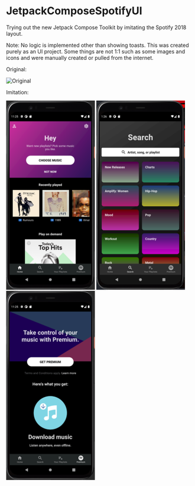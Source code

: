 # JetpackComposeSpotifyUI
Trying out the new Jetpack Compose Toolkit by imitating the Spotify 2018 layout. 

Note: No logic is implemented other than showing toasts. This was created purely as an UI project.
Some things are not 1:1 such as some images and icons and were manually created or pulled from the internet.


Original:

![Original](https://community.spotify.com/t5/image/serverpage/image-id/89943i688CC4455F2B26D4/image-size/large?v=v2&px=999)

Imitation:
<p>
  <img src="https://github.com/kobeissi2/JetpackComposeSpotifyUI/blob/main/screenshots/Home.PNG" width="240" title="Home"/>
  <img src="https://github.com/kobeissi2/JetpackComposeSpotifyUI/blob/main/screenshots/Search.PNG" width="240" title="Search"/>
  <img src="https://github.com/kobeissi2/JetpackComposeSpotifyUI/blob/main/screenshots/Premium.PNG" width="240" alt="Premium"/>
</p>
